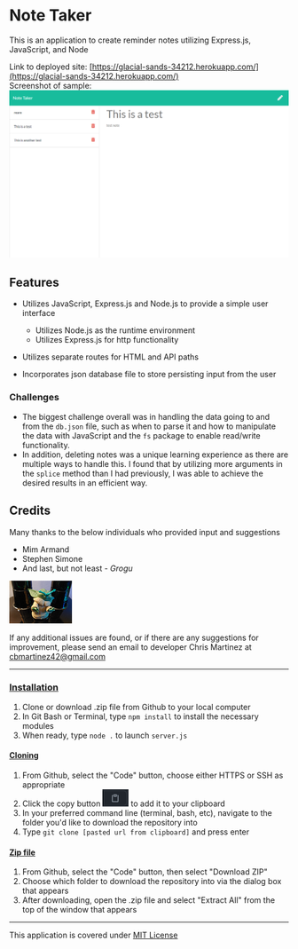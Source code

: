 # Note Taker

This is an application to create reminder notes utilizing Express.js, JavaScript, and Node

Link to deployed site: [https://glacial-sands-34212.herokuapp.com/](https://glacial-sands-34212.herokuapp.com/)  
Screenshot of sample: <img src="./Assets/images/note-taker-sample.PNG">    


## Features
* Utilizes JavaScript, Express.js and Node.js to provide a simple user interface
    * Utilizes Node.js as the runtime environment
    * Utilizes Express.js for http functionality
    
* Utilizes separate routes for HTML and API paths
* Incorporates json database file to store persisting input from the user

### Challenges
* The biggest challenge overall was in handling the data going to and from the `db.json` file, such as when to parse it and how to manipulate the data with JavaScript and the `fs` package to enable read/write functionality. 
* In addition, deleting notes was a unique learning experience as there are multiple ways to handle this. I found that by utilizing more arguments in the `splice` method than I had previously, I was able to achieve the desired results in an efficient way. 


## Credits
Many thanks to the below individuals who provided input and suggestions
* Mim Armand
* Stephen Simone
* And last, but not least - *Grogu*
        
<img src="./Assets/images/grogu.png">


If any additional issues are found, or if there are any suggestions for improvement, please send an email to developer Chris Martinez at cbmartinez42@gmail.com

---

### <ins>Installation</ins>
1.  Clone or download .zip file from Github to your local computer
2.  In Git Bash or Terminal, type `npm install` to install the necessary modules
3.  When ready, type `node .` to launch `server.js`

#### <ins>Cloning</ins>
1. From Github, select the "Code" button, choose either HTTPS or SSH as appropriate
2. Click the copy button <img src="./assets/images/copy-button.PNG"> to add it to your clipboard
3. In your preferred command line (terminal, bash, etc), navigate to the folder you'd like to download the repository into
4. Type `git clone [pasted url from clipboard]` and press enter


#### <ins>Zip file</ins>
1. From Github, select the "Code" button, then select "Download ZIP"
2. Choose which folder to download the repository into via the dialog box that appears
3. After downloading, open the .zip file and select "Extract All" from the top of the window that appears


---

This application is covered under [MIT License](./LICENSE)

